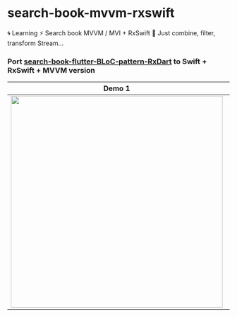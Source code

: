 # search-book-mvvm-rxswift
:cyclone: Learning :zap: Search book MVVM / MVI + RxSwift :cherry_blossom: Just combine, filter, transform Stream...

### Port [search-book-flutter-BLoC-pattern-RxDart](https://github.com/hoc081098/search-book-flutter-BLoC-pattern-RxDart.git) to Swift + RxSwift + MVVM version
  
| Demo 1  | Demo 2 |
| ------------- | ------------- |
| <img src="https://github.com/hoc081098/hoc081098.github.io/blob/master/demo1.gif?raw=true" height="480">  | <img src="https://github.com/hoc081098/hoc081098.github.io/blob/master/demo2.gif?raw=true" height="480">  |

